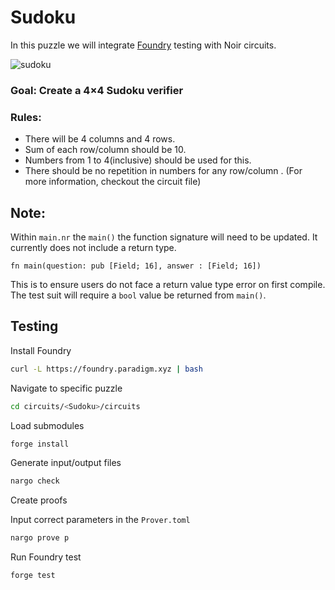 # Sudoku

In this puzzle we will integrate [Foundry](https://book.getfoundry.sh/) testing with Noir circuits.

![sudoku](https://github.com/burke-md/noir-puzzles/assets/22263098/608b1296-82fe-4148-8c81-1648ec2f971f)


### Goal: Create a 4×4 Sudoku verifier

### Rules: 
- There will be 4 columns and 4 rows. 
- Sum of each row/column should be 10. 
- Numbers from 1 to 4(inclusive) should be used for this.
- There should be no repetition in numbers for any row/column .
(For more information, checkout the circuit file)

## Note:

Within `main.nr` the `main()` the function signature will need to be updated. It currently does not include a return type.

```
fn main(question: pub [Field; 16], answer : [Field; 16]) 
```

This is to ensure users do not face a return value type error on first compile. The test suit will require a `bool` value be returned from `main()`.

## Testing 

Install Foundry 

```bash
curl -L https://foundry.paradigm.xyz | bash
```

Navigate to specific puzzle

```bash
cd circuits/<Sudoku>/circuits
```

Load submodules

```bash
forge install
```

Generate input/output files

```bash
nargo check
```

Create proofs

Input correct parameters in the `Prover.toml`

```bash
nargo prove p 
```

Run Foundry test

```bash
forge test 
```
